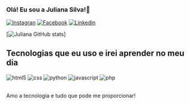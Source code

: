### Olá! Eu sou a Juliana Silva!🌟


[![Instagran](https://img.shields.io/badge/Instagram-E4405F?style=for-the-badge&logo=instagram&logoColor=white)](https://www.threads.net/@jjul.na24?xmt=AQGzL-_AetYlXse4sw17seoq27fcY1g5lmYw746eXEna-qg)
[![Facebook](https://img.shields.io/badge/Facebook-1877F2?style=for-the-badge&logo=facebook&logoColor=white)](https://www.facebook.com/profile.php?id=100085619600057)
[![Linkedin](https://img.shields.io/badge/LinkedIn-0077B5?style=for-the-badge&logo=linkedin&logoColor=white)](https://www.linkedin.com/in/juliana-nascimento-7887b02a2?utm_source=share&utm_campaign=share_via&utm_content=profile&utm_medium=android_app)


[![Juliana GitHub stats](https://github-readme-stats.vercel.app/api?username=Juliana201291&show_icons=true&theme=radical)]

## Tecnologias que eu uso e irei aprender no meu dia

<div style="display: inline_block><br/>
   
  <img align="center" alt="php" src="https://img.shields.io/badge/PHP-777BB4?style=for-the-badge&logo=php&logoColor=white"/>
  <img align="center" alt="html5" src="https://img.shields.io/badge/HTML5-E34F26?style=for-the-badge&logo=html5&logoColor=white"/>   
   <img align="center" alt="css" src="https://img.shields.io/badge/CSS-239120?&style=for-the-badge&logo=css3&logoColor=white"/>
  <img align="center" alt="python" src="https://img.shields.io/badge/Python-14354C?style=for-the-badge&logo=python&logoColor=white"/>
  <img align="center" alt="javascript" src="https://img.shields.io/badge/JavaScript-323330?style=for-the-badge&logo=javascript&logoColor=F7DF1E"/>
  <img align="center" alt="php" src="https://img.shields.io/badge/PHP-777BB4?style=for-the-badge&logo=php&logoColor=white"/>

</div><br/>

Amo a tecnologia e tudo que pode me proporcionar!
